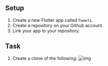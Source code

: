## Setup

1. Create a new Flutter app called `Tweets`.
2. Create a repository on your Github account.
3. Link your app to your repository.

## Task

1. Create a clone of the following:
![img](https://i.imgur.com/SfjtiUc.png)

